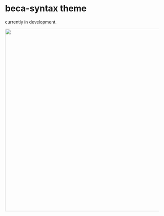 # beca-syntax theme

currently in development.

<img src="http://fernando.so/beca/screenshot.png" width="600" />


